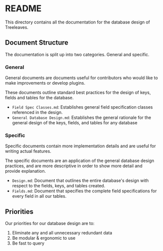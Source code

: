 # README

This directory contains all the documentation for the database design of Treeleaves.

## Document Structure

The documentation is split up into two categories. General and specific.

### General

General documents are documents useful for contributors who would like to make improvements or develop plugins.

These documents outline standard best practices for the design of keys, fields and tables for the database.

- `Field Spec Classes.md`: Establishes general field specification classes referenced in the design.
- `General Database Design.md`: Establishes the general rationale for the general design of the keys, fields, and tables for any database

### Specific

Specific documents contain more implementation details and are useful for writing actual features.

The specific documents are an application of the general database design practices, and are more descriptive
in order to show more detail and provide explanation.

- `Design.md`: Document that outlines the entire database's design with respect to the fields, keys, and tables created.
- `Fields.md`: Document that specifies the complete field specifications for every field in all our tables.

## Priorities

Our priorities for our database design are to:
1. Eliminate any and all unnecessary redundant data
2. Be modular & ergonomic to use
3. Be fast to query
